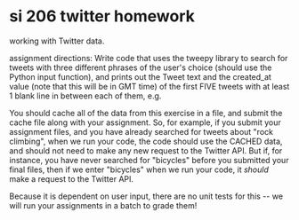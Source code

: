 # si 206 twitter homework
working with Twitter data.

assignment directions:
Write code that uses the tweepy library to search for tweets with three different phrases of the user's choice (should use the Python input function), and prints out the Tweet text and the created_at value (note that this will be in GMT time) of the first FIVE tweets with at least 1 blank line in between each of them, e.g.

You should cache all of the data from this exercise in a file, and submit the cache file along with your assignment.  So, for example, if you submit your assignment files, and you have already searched for tweets about "rock climbing", when we run your code, the code should use the CACHED data, and should not need to make any new request to the Twitter API.  But if, for instance, you have never searched for "bicycles" before you submitted your final files, then if we enter "bicycles" when we run your code, it _should_ make a request to the Twitter API.

Because it is dependent on user input, there are no unit tests for this -- we will run your assignments in a batch to grade them!

